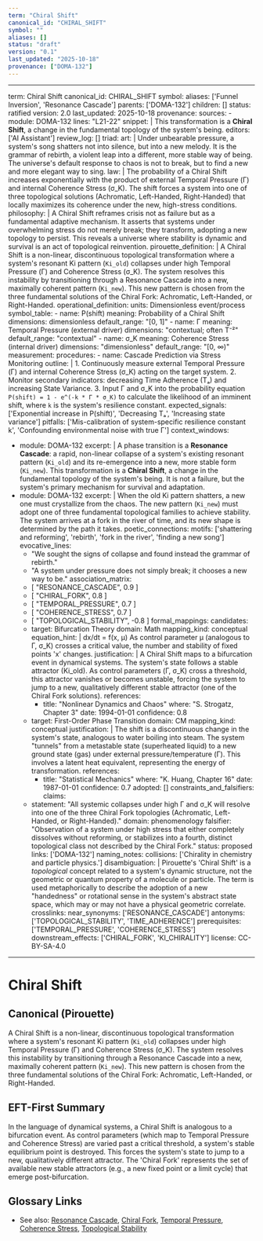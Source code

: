 ```yaml
---
term: "Chiral Shift"
canonical_id: "CHIRAL_SHIFT"
symbol: ""
aliases: []
status: "draft"
version: "0.1"
last_updated: "2025-10-18"
provenance: ["DOMA-132"]
---
```


---
term: Chiral Shift
canonical_id: CHIRAL_SHIFT
symbol: 
aliases: ['Funnel Inversion', 'Resonance Cascade']
parents: ['DOMA-132']
children: []
status: ratified
version: 2.0
last_updated: 2025-10-18
provenance:
  sources:
    - module: DOMA-132
      lines: "L21-22"
      snippet: |
        This transformation is a **Chiral Shift**, a change in the fundamental topology of the system's being.
  editors: ['AI Assistant']
  review_log: []
triad:
  art: |
    Under unbearable pressure, a system's song shatters not into silence, but into a new melody. It is the grammar of rebirth, a violent leap into a different, more stable way of being. The universe's default response to chaos is not to break, but to find a new and more elegant way to sing.
  law: |
    The probability of a Chiral Shift increases exponentially with the product of external Temporal Pressure (Γ) and internal Coherence Stress (σ_K). The shift forces a system into one of three topological solutions (Achromatic, Left-Handed, Right-Handed) that locally maximizes its coherence under the new, high-stress conditions.
  philosophy: |
    A Chiral Shift reframes crisis not as failure but as a fundamental adaptive mechanism. It asserts that systems under overwhelming stress do not merely break; they transform, adopting a new topology to persist. This reveals a universe where stability is dynamic and survival is an act of topological reinvention.
pirouette_definition: |
  A Chiral Shift is a non-linear, discontinuous topological transformation where a system's resonant Ki pattern (`Ki_old`) collapses under high Temporal Pressure (Γ) and Coherence Stress (σ_K). The system resolves this instability by transitioning through a Resonance Cascade into a new, maximally coherent pattern (`Ki_new`). This new pattern is chosen from the three fundamental solutions of the Chiral Fork: Achromatic, Left-Handed, or Right-Handed.
operational_definition:
  units: Dimensionless event/process
  symbol_table:
    - name: P(shift)
      meaning: Probability of a Chiral Shift
      dimensions: dimensionless
      default_range: "[0, 1]"
    - name: Γ
      meaning: Temporal Pressure (external driver)
      dimensions: "contextual; often T⁻²"
      default_range: "contextual"
    - name: σ_K
      meaning: Coherence Stress (internal driver)
      dimensions: "dimensionless"
      default_range: "[0, ∞)"
  measurement:
    procedures:
      - name: Cascade Prediction via Stress Monitoring
        outline: |
          1. Continuously measure external Temporal Pressure (Γ) and internal Coherence Stress (σ_K) acting on the target system.
          2. Monitor secondary indicators: decreasing Time Adherence (Tₐ) and increasing State Variance.
          3. Input Γ and σ_K into the probability equation `P(shift) = 1 - e^(-k * Γ * σ_K)` to calculate the likelihood of an imminent shift, where `k` is the system's resilience constant.
        expected_signals: ['Exponential increase in P(shift)', 'Decreasing Tₐ', 'Increasing state variance']
        pitfalls: ['Mis-calibration of system-specific resilience constant k', 'Confounding environmental noise with true Γ']
context_windows:
  - module: DOMA-132
    excerpt: |
      A phase transition is a **Resonance Cascade**: a rapid, non-linear collapse of a system's existing resonant pattern (`Ki_old`) and its re-emergence into a new, more stable form (`Ki_new`). This transformation is a **Chiral Shift**, a change in the fundamental topology of the system's being. It is not a failure, but the system's primary mechanism for survival and adaptation.
  - module: DOMA-132
    excerpt: |
      When the old Ki pattern shatters, a new one must crystallize from the chaos. The new pattern (`Ki_new`) must adopt one of three fundamental topological families to achieve stability. The system arrives at a fork in the river of time, and its new shape is determined by the path it takes.
poetic_connections:
  motifs: ['shattering and reforming', 'rebirth', 'fork in the river', 'finding a new song']
  evocative_lines:
    - "We sought the signs of collapse and found instead the grammar of rebirth."
    - "A system under pressure does not simply break; it chooses a new way to be."
  association_matrix:
    - [ "RESONANCE_CASCADE", 0.9 ]
    - [ "CHIRAL_FORK", 0.8 ]
    - [ "TEMPORAL_PRESSURE", 0.7 ]
    - [ "COHERENCE_STRESS", 0.7 ]
    - [ "TOPOLOGICAL_STABILITY", -0.8 ]
formal_mappings:
  candidates:
    - target: Bifurcation Theory
      domain: Math
      mapping_kind: conceptual
      equation_hint: |
        dx/dt = f(x, μ)
        As control parameter μ (analogous to Γ, σ_K) crosses a critical value, the number and stability of fixed points 'x' changes.
      justification: |
        A Chiral Shift maps to a bifurcation event in dynamical systems. The system's state follows a stable attractor (Ki_old). As control parameters (Γ, σ_K) cross a threshold, this attractor vanishes or becomes unstable, forcing the system to jump to a new, qualitatively different stable attractor (one of the Chiral Fork solutions).
      references:
        - title: "Nonlinear Dynamics and Chaos"
          where: "S. Strogatz, Chapter 3"
          date: 1994-01-01
      confidence: 0.8
    - target: First-Order Phase Transition
      domain: CM
      mapping_kind: conceptual
      justification: |
        The shift is a discontinuous change in the system's state, analogous to water boiling into steam. The system "tunnels" from a metastable state (superheated liquid) to a new ground state (gas) under external pressure/temperature (Γ). This involves a latent heat equivalent, representing the energy of transformation.
      references:
        - title: "Statistical Mechanics"
          where: "K. Huang, Chapter 16"
          date: 1987-01-01
      confidence: 0.7
  adopted:
    []
constraints_and_falsifiers:
  claims:
    - statement: "All systemic collapses under high Γ and σ_K will resolve into one of the three Chiral Fork topologies (Achromatic, Left-Handed, or Right-Handed)."
      domain: phenomenology
      falsifier: "Observation of a system under high stress that either completely dissolves without reforming, or stabilizes into a fourth, distinct topological class not described by the Chiral Fork."
      status: proposed
      links: ['DOMA-132']
naming_notes:
  collisions: ['Chirality in chemistry and particle physics.']
  disambiguation: |
    Pirouette's 'Chiral Shift' is a *topological* concept related to a system's dynamic structure, not the geometric or quantum property of a molecule or particle. The term is used metaphorically to describe the adoption of a new "handedness" or rotational sense in the system's abstract state space, which may or may not have a physical geometric correlate.
crosslinks:
  near_synonyms: ['RESONANCE_CASCADE']
  antonyms: ['TOPOLOGICAL_STABILITY', 'TIME_ADHERENCE']
  prerequisites: ['TEMPORAL_PRESSURE', 'COHERENCE_STRESS']
  downstream_effects: ['CHIRAL_FORK', 'KI_CHIRALITY']
license: CC-BY-SA-4.0
---

# Chiral Shift

## Canonical (Pirouette)
A Chiral Shift is a non-linear, discontinuous topological transformation where a system's resonant Ki pattern (`Ki_old`) collapses under high Temporal Pressure (Γ) and Coherence Stress (σ_K). The system resolves this instability by transitioning through a Resonance Cascade into a new, maximally coherent pattern (`Ki_new`). This new pattern is chosen from the three fundamental solutions of the Chiral Fork: Achromatic, Left-Handed, or Right-Handed.

## EFT-First Summary
In the language of dynamical systems, a Chiral Shift is analogous to a bifurcation event. As control parameters (which map to Temporal Pressure and Coherence Stress) are varied past a critical threshold, a system's stable equilibrium point is destroyed. This forces the system's state to jump to a new, qualitatively different attractor. The 'Chiral Fork' represents the set of available new stable attractors (e.g., a new fixed point or a limit cycle) that emerge post-bifurcation.

## Glossary Links
- See also: [Resonance Cascade](<RESONANCE_CASCADE>), [Chiral Fork](<CHIRAL_FORK>), [Temporal Pressure](<TEMPORAL_PRESSURE>), [Coherence Stress](<COHERENCE_STRESS>), [Topological Stability](<TOPOLOGICAL_STABILITY>)